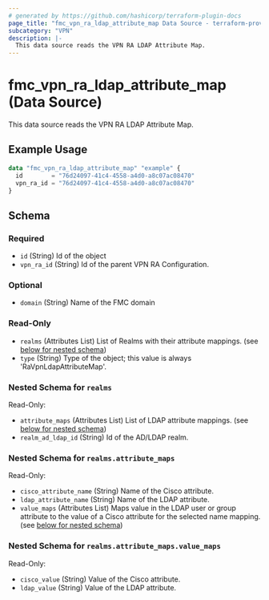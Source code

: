 ```yaml
---
# generated by https://github.com/hashicorp/terraform-plugin-docs
page_title: "fmc_vpn_ra_ldap_attribute_map Data Source - terraform-provider-fmc"
subcategory: "VPN"
description: |-
  This data source reads the VPN RA LDAP Attribute Map.
---
```


# fmc_vpn_ra_ldap_attribute_map (Data Source)

This data source reads the VPN RA LDAP Attribute Map.

## Example Usage

```terraform
data "fmc_vpn_ra_ldap_attribute_map" "example" {
  id        = "76d24097-41c4-4558-a4d0-a8c07ac08470"
  vpn_ra_id = "76d24097-41c4-4558-a4d0-a8c07ac08470"
}
```

<!-- schema generated by tfplugindocs -->
## Schema

### Required

- `id` (String) Id of the object
- `vpn_ra_id` (String) Id of the parent VPN RA Configuration.

### Optional

- `domain` (String) Name of the FMC domain

### Read-Only

- `realms` (Attributes List) List of Realms with their attribute mappings. (see [below for nested schema](#nestedatt--realms))
- `type` (String) Type of the object; this value is always 'RaVpnLdapAttributeMap'.

<a id="nestedatt--realms"></a>
### Nested Schema for `realms`

Read-Only:

- `attribute_maps` (Attributes List) List of LDAP attribute mappings. (see [below for nested schema](#nestedatt--realms--attribute_maps))
- `realm_ad_ldap_id` (String) Id of the AD/LDAP realm.

<a id="nestedatt--realms--attribute_maps"></a>
### Nested Schema for `realms.attribute_maps`

Read-Only:

- `cisco_attribute_name` (String) Name of the Cisco attribute.
- `ldap_attribute_name` (String) Name of the LDAP attribute.
- `value_maps` (Attributes List) Maps value in the LDAP user or group attribute to the value of a Cisco attribute for the selected name mapping. (see [below for nested schema](#nestedatt--realms--attribute_maps--value_maps))

<a id="nestedatt--realms--attribute_maps--value_maps"></a>
### Nested Schema for `realms.attribute_maps.value_maps`

Read-Only:

- `cisco_value` (String) Value of the Cisco attribute.
- `ldap_value` (String) Value of the LDAP attribute.
